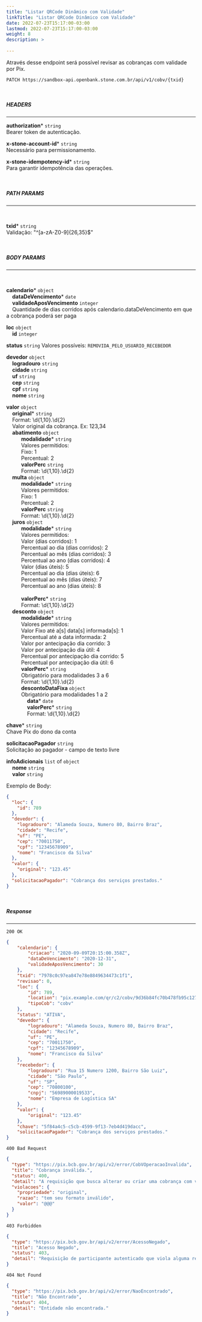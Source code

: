 ```yaml
---
title: "Listar QRCode Dinâmico com Validade"
linkTitle: "Listar QRCode Dinâmico com Validade"
date: 2022-07-23T15:17:00-03:00
lastmod: 2022-07-23T15:17:00-03:00
weight: 8
description: >
  
---
```


Através desse endpoint será possível revisar as cobranças com validade por Pix.


```
PATCH https://sandbox-api.openbank.stone.com.br/api/v1/cobv/{txid}
```
<br>

##### **HEADERS**
---

**authorization*** `string`
<br> Bearer token de autenticação.

**x-stone-account-id*** `string`
<br> Necessário para permissionamento.

**x-stone-idempotency-id*** `string`
<br> Para garantir idempotência das operações.

<br>

##### **PATH PARAMS**
---
<br>

**txid*** `string`
<br>Validação: "^[a-zA-Z0-9]{26,35}$"

<br>

##### **BODY PARAMS**
---
<br>

**calendario*** `object`
<br>&nbsp;&nbsp;&nbsp;&nbsp;**dataDeVencimento*** `date`
<br>&nbsp;&nbsp;&nbsp;&nbsp;**validadeAposVencimento** `integer`
<br>&nbsp;&nbsp;&nbsp;&nbsp;Quantidade de dias corridos após calendario.dataDeVencimento em que a cobrança poderá ser paga

**loc** `object`
<br>&nbsp;&nbsp;&nbsp;&nbsp;**id** `integer`

**status** `string`
Valores possíveis: `REMOVIDA_PELO_USUARIO_RECEBEDOR`

**devedor** `object`
<br>&nbsp;&nbsp;&nbsp;&nbsp;**logradouro** `string`
<br>&nbsp;&nbsp;&nbsp;&nbsp;**cidade** `string`
<br>&nbsp;&nbsp;&nbsp;&nbsp;**uf** `string`
<br>&nbsp;&nbsp;&nbsp;&nbsp;**cep** `string`
<br>&nbsp;&nbsp;&nbsp;&nbsp;**cpf** `string`
<br>&nbsp;&nbsp;&nbsp;&nbsp;**nome** `string`

**valor** `object`
<br>&nbsp;&nbsp;&nbsp;&nbsp;**original*** `string`
<br>&nbsp;&nbsp;&nbsp;&nbsp;Format: \d{1,10}\.\d{2}
<br>&nbsp;&nbsp;&nbsp;&nbsp;Valor original da cobrança. Ex: 123,34
<br>&nbsp;&nbsp;&nbsp;&nbsp;**abatimento** `object`
<br>&nbsp;&nbsp;&nbsp;&nbsp;&nbsp;&nbsp;&nbsp;&nbsp;&nbsp;&nbsp;**modalidade*** `string`
<br>&nbsp;&nbsp;&nbsp;&nbsp;&nbsp;&nbsp;&nbsp;&nbsp;&nbsp;&nbsp;Valores permitidos:
<br>&nbsp;&nbsp;&nbsp;&nbsp;&nbsp;&nbsp;&nbsp;&nbsp;&nbsp;&nbsp;Fixo: 1
<br>&nbsp;&nbsp;&nbsp;&nbsp;&nbsp;&nbsp;&nbsp;&nbsp;&nbsp;&nbsp;Percentual: 2
<br>&nbsp;&nbsp;&nbsp;&nbsp;&nbsp;&nbsp;&nbsp;&nbsp;&nbsp;&nbsp;**valorPerc** `string`
<br>&nbsp;&nbsp;&nbsp;&nbsp;&nbsp;&nbsp;&nbsp;&nbsp;&nbsp;&nbsp;Format: \d{1,10}\.\d{2}
<br>&nbsp;&nbsp;&nbsp;&nbsp;**multa** `object`
<br>&nbsp;&nbsp;&nbsp;&nbsp;&nbsp;&nbsp;&nbsp;&nbsp;&nbsp;&nbsp;**modalidade*** `string`
<br>&nbsp;&nbsp;&nbsp;&nbsp;&nbsp;&nbsp;&nbsp;&nbsp;&nbsp;&nbsp;Valores permitidos:
<br>&nbsp;&nbsp;&nbsp;&nbsp;&nbsp;&nbsp;&nbsp;&nbsp;&nbsp;&nbsp;Fixo: 1
<br>&nbsp;&nbsp;&nbsp;&nbsp;&nbsp;&nbsp;&nbsp;&nbsp;&nbsp;&nbsp;Percentual: 2
<br>&nbsp;&nbsp;&nbsp;&nbsp;&nbsp;&nbsp;&nbsp;&nbsp;&nbsp;&nbsp;**valorPerc** `string`
<br>&nbsp;&nbsp;&nbsp;&nbsp;&nbsp;&nbsp;&nbsp;&nbsp;&nbsp;&nbsp;Format: \d{1,10}\.\d{2}
<br>&nbsp;&nbsp;&nbsp;&nbsp;**juros** `object`
<br>&nbsp;&nbsp;&nbsp;&nbsp;&nbsp;&nbsp;&nbsp;&nbsp;&nbsp;&nbsp;**modalidade*** `string`
<br>&nbsp;&nbsp;&nbsp;&nbsp;&nbsp;&nbsp;&nbsp;&nbsp;&nbsp;&nbsp;Valores permitidos:
<br>&nbsp;&nbsp;&nbsp;&nbsp;&nbsp;&nbsp;&nbsp;&nbsp;&nbsp;&nbsp;Valor (dias corridos): 1
<br>&nbsp;&nbsp;&nbsp;&nbsp;&nbsp;&nbsp;&nbsp;&nbsp;&nbsp;&nbsp;Percentual ao dia (dias corridos): 2
<br>&nbsp;&nbsp;&nbsp;&nbsp;&nbsp;&nbsp;&nbsp;&nbsp;&nbsp;&nbsp;Percentual ao mês (dias corridos): 3
<br>&nbsp;&nbsp;&nbsp;&nbsp;&nbsp;&nbsp;&nbsp;&nbsp;&nbsp;&nbsp;Percentual ao ano (dias corridos): 4
<br>&nbsp;&nbsp;&nbsp;&nbsp;&nbsp;&nbsp;&nbsp;&nbsp;&nbsp;&nbsp;Valor (dias úteis): 5
<br>&nbsp;&nbsp;&nbsp;&nbsp;&nbsp;&nbsp;&nbsp;&nbsp;&nbsp;&nbsp;Percentual ao dia (dias úteis): 6
<br>&nbsp;&nbsp;&nbsp;&nbsp;&nbsp;&nbsp;&nbsp;&nbsp;&nbsp;&nbsp;Percentual ao mês (dias úteis): 7
<br>&nbsp;&nbsp;&nbsp;&nbsp;&nbsp;&nbsp;&nbsp;&nbsp;&nbsp;&nbsp;Percentual ao ano (dias úteis): 8       
<br>&nbsp;&nbsp;&nbsp;&nbsp;&nbsp;&nbsp;&nbsp;&nbsp;&nbsp;&nbsp;**valorPerc*** `string`
<br>&nbsp;&nbsp;&nbsp;&nbsp;&nbsp;&nbsp;&nbsp;&nbsp;&nbsp;&nbsp;Format: \d{1,10}\.\d{2}
<br>&nbsp;&nbsp;&nbsp;&nbsp;**desconto** `object`
<br>&nbsp;&nbsp;&nbsp;&nbsp;&nbsp;&nbsp;&nbsp;&nbsp;&nbsp;&nbsp;**modalidade*** `string`
<br>&nbsp;&nbsp;&nbsp;&nbsp;&nbsp;&nbsp;&nbsp;&nbsp;&nbsp;&nbsp;Valores permitidos:
<br>&nbsp;&nbsp;&nbsp;&nbsp;&nbsp;&nbsp;&nbsp;&nbsp;&nbsp;&nbsp;Valor Fixo até a[s] data[s] informada[s]: 1
<br>&nbsp;&nbsp;&nbsp;&nbsp;&nbsp;&nbsp;&nbsp;&nbsp;&nbsp;&nbsp;Percentual até a data informada: 2
<br>&nbsp;&nbsp;&nbsp;&nbsp;&nbsp;&nbsp;&nbsp;&nbsp;&nbsp;&nbsp;Valor por antecipação dia corrido: 3
<br>&nbsp;&nbsp;&nbsp;&nbsp;&nbsp;&nbsp;&nbsp;&nbsp;&nbsp;&nbsp;Valor por antecipação dia útil: 4
<br>&nbsp;&nbsp;&nbsp;&nbsp;&nbsp;&nbsp;&nbsp;&nbsp;&nbsp;&nbsp;Percentual por antecipação dia corrido: 5
<br>&nbsp;&nbsp;&nbsp;&nbsp;&nbsp;&nbsp;&nbsp;&nbsp;&nbsp;&nbsp;Percentual por antecipação dia útil: 6
<br>&nbsp;&nbsp;&nbsp;&nbsp;&nbsp;&nbsp;&nbsp;&nbsp;&nbsp;&nbsp;**valorPerc*** `string`
<br>&nbsp;&nbsp;&nbsp;&nbsp;&nbsp;&nbsp;&nbsp;&nbsp;&nbsp;&nbsp;Obrigatório para modalidades 3 a 6
<br>&nbsp;&nbsp;&nbsp;&nbsp;&nbsp;&nbsp;&nbsp;&nbsp;&nbsp;&nbsp;Format: \d{1,10}\.\d{2}
<br>&nbsp;&nbsp;&nbsp;&nbsp;&nbsp;&nbsp;&nbsp;&nbsp;&nbsp;&nbsp;**descontoDataFixa** `object`
<br>&nbsp;&nbsp;&nbsp;&nbsp;&nbsp;&nbsp;&nbsp;&nbsp;&nbsp;&nbsp;Obrigatório para modalidades 1 a 2
<br>&nbsp;&nbsp;&nbsp;&nbsp;&nbsp;&nbsp;&nbsp;&nbsp;&nbsp;&nbsp;&nbsp;&nbsp;&nbsp;&nbsp;**data*** `date`
<br>&nbsp;&nbsp;&nbsp;&nbsp;&nbsp;&nbsp;&nbsp;&nbsp;&nbsp;&nbsp;&nbsp;&nbsp;&nbsp;&nbsp;**valorPerc*** `string`
<br>&nbsp;&nbsp;&nbsp;&nbsp;&nbsp;&nbsp;&nbsp;&nbsp;&nbsp;&nbsp;&nbsp;&nbsp;&nbsp;&nbsp;Format: \d{1,10}\.\d{2}

**chave*** `string`
<br>Chave Pix do dono da conta

**solicitacaoPagador** `string`
<br>Solicitação ao pagador - campo de texto livre

**infoAdicionais** `list` of `object`
<br>&nbsp;&nbsp;&nbsp;&nbsp;**nome** `string`
<br>&nbsp;&nbsp;&nbsp;&nbsp;**valor** `string`


Exemplo de Body:

```json
{
  "loc": {
    "id": 789
  },
  "devedor": {
    "logradouro": "Alameda Souza, Numero 80, Bairro Braz",
    "cidade": "Recife",
    "uf": "PE",
    "cep": "70011750",
    "cpf": "12345678909",
    "nome": "Francisco da Silva"
  },
  "valor": {
    "original": "123.45"
  },
  "solicitacaoPagador": "Cobrança dos serviços prestados."
}
```
<br>

##### **Response**
---

```
200 OK
```

```json
{
	"calendario": {
		"criacao": "2020-09-09T20:15:00.358Z",
		"dataDeVencimento": "2020-12-31",
		"validadeAposVencimento": 30
	},
	"txid": "7978c0c97ea847e78e8849634473c1f1",
	"revisao": 0,
	"loc": {
		"id": 789,
		"location": "pix.example.com/qr/c2/cobv/9d36b84fc70b478fb95c12729b90ca25",
		"tipoCob": "cobv"
	},
	"status": "ATIVA",
	"devedor": {
		"logradouro": "Alameda Souza, Numero 80, Bairro Braz",
		"cidade": "Recife",
		"uf": "PE",
		"cep": "70011750",
		"cpf": "12345678909",
		"nome": "Francisco da Silva"
	},
	"recebedor": {
		"logradouro": "Rua 15 Numero 1200, Bairro São Luiz",
		"cidade": "São Paulo",
		"uf": "SP",
		"cep": "70800100",
		"cnpj": "56989000019533",
		"nome": "Empresa de Logística SA"
	},
	"valor": {
		"original": "123.45"
	},
	"chave": "5f84a4c5-c5cb-4599-9f13-7eb4d419dacc",
	"solicitacaoPagador": "Cobrança dos serviços prestados."
}
```

```
400 Bad Request
```

```json
{
  "type": "https://pix.bcb.gov.br/api/v2/error/CobVOperacaoInvalida",
  "title": "Cobrança inválida.",
  "status": 400,
  "detail": "A requisição que busca alterar ou criar uma cobrança com vencimento não respeita o schema ou está semanticamente errada.",
  "violacoes": {
    "propriedade": "original",
    "razao": "tem seu formato inválido",
    "valor": "@@@"
  }
}
```

```
403 Forbidden
```

```json
{
  "type": "https://pix.bcb.gov.br/api/v2/error/AcessoNegado",
  "title": "Acesso Negado",
  "status": 403,
  "detail": "Requisição de participante autenticado que viola alguma regra de autorização."
}
```

```
404 Not Found
```

```json
{
  "type": "https://pix.bcb.gov.br/api/v2/error/NaoEncontrado",
  "title": "Não Encontrado",
  "status": 404,
  "detail": "Entidade não encontrada."
}
```